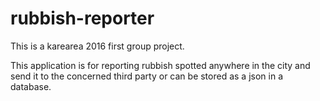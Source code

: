 # rubbish-reporter

This is a karearea 2016 first group project.

This application is for reporting rubbish spotted anywhere in the city and send it to the concerned third party or can be stored as a json in a database.
